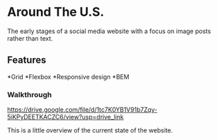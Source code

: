 # Around The U.S.

The early stages of a social media website with a focus on image posts rather than text.

## Features

*Grid
*Flexbox
*Responsive design
*BEM

### Walkthrough

https://drive.google.com/file/d/1tc7K0YB1V91b7Zqy-5iKPyDEETKACZC6/view?usp=drive_link

This is a little overview of the current state of the website.
